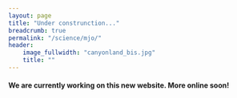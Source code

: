 ```yaml
---
layout: page
title: "Under construnction..."
breadcrumb: true
permalink: "/science/mjo/"
header:
    image_fullwidth: "canyonland_bis.jpg"
    title: ""
---
```



#### We are currently working on this new website. More online soon!